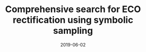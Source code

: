 ---
title: "Comprehensive search for ECO rectification using symbolic sampling"
collection: publications
date: 2019-06-02
venue: 'DAC'
paperurl: 'https://doi.org/10.1145/3316781.3317790'
citation: 'Victor N. Kravets, Nian-Ze Lee, and Jie-Hong R. Jiang. In Proceedings of the Annual Design Automation Conference, DAC, pages 71:1-71:6. ACM, 2019.'
---